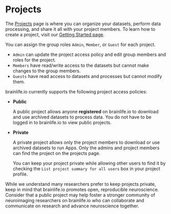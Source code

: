 # Projects

The [Projects](https://brainlife.io/projects) page is where you can organize your datasets, perform data processing, and share it all with your project members. To learn how to create a project, visit our [Getting Started page](https://brainlife.io/docs/user/started/#create-project).

You can assign the group roles `Admin`, `Member`, or `Guest` for each project.

* `Admin` can update the project access policy and edit group members and roles for the project. 
* `Members` have read/write access to the datasets but cannot make changes to the group members.
* `Guests` have read access to datasets and processes but cannot modify them.

brainlife.io currently supports the following project access policies: 

* **Public**

    A public project allows anyone **registered** on brainlife.io to download and use archived datasets to process data. You do not have to be logged in to brainlife.io to view public projects.

* **Private**

    A private project allows only the project members to download or use archived datasets to run Apps. Only the admins and project members can find the project on the projects page.
    
    You can keep your project private while allowing other users to find it by checking the `List project summary for all users` box in your project profile. 
    
While we understand many researchers prefer to keep projects private, keep in mind that brainlife.io promotes open, reproducible neuroscience. Consider that a public project may help foster a stronger community of neuroimaging researchers on brainlife.io who can collaborate and communicate on research and advance neuroscience together.

<!--
The following table shows who can perform which actions under a project.

| Action | Public Project | Private Project |
| ------------- | ------------- | ----- |
| Update project detail | Admin | Admin |
| See project info | Admin / Members | Admin / Members (If *listed*, all users) |
| List datasets | Admin / Members | Admin / Members |
| Download datasets | Admin / Members | Admin / Members |
| Update dataset detail | Admin / Members | Admin / Members |
| Create publication record | Admin / Members | Admin / Members |
| Update publication record | Admin / Members | Admin / Members |
| Upload datasets | Admin / Members | Admin / Members |
| List processes | Admin / Members | Admin / Members |
| Submit new process | Admin / Members | Admin / Members |
| Access process output | Admin / Members | Admin / Members |
| List published datasets | Admin / Members / Guest | Admin / Members / Guest |
| List publication records | Admin / Members / Guest | Admin / Members / Guest |
| Download published datasets | Admin / Members / Guest | Admin / Members / Guest |
-->
